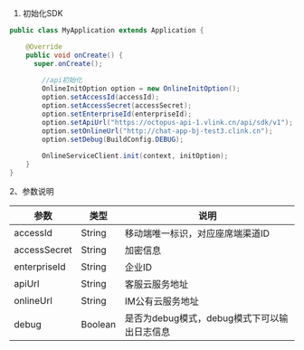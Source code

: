 1. 初始化SDK
```java
public class MyApplication extends Application {

    @Override
    public void onCreate() {
      super.onCreate();
        
        //api初始化
      	OnlineInitOption option = new OnlineInitOption();
      	option.setAccessId(accessId);
      	option.setAccessSecret(accessSecret);
      	option.setEnterpriseId(enterpriseId);
      	option.setApiUrl("https://octopus-api-1.vlink.cn/api/sdk/v1");
      	option.setOnlineUrl("http://chat-app-bj-test3.clink.cn");
      	option.setDebug(BuildConfig.DEBUG);
      
        OnlineServiceClient.init(context, initOption);
    }
}
```
2、参数说明

| 参数 | 类型 | 说明 |
| --- | --- | --- |
| accessId | String | 移动端唯一标识，对应座席端渠道ID |
| accessSecret | String | 加密信息 |
| enterpriseId | String | 企业ID |
| apiUrl | String | 客服云服务地址 |
| onlineUrl | String | IM公有云服务地址 |
| debug | Boolean | 是否为debug模式，debug模式下可以输出日志信息 |


